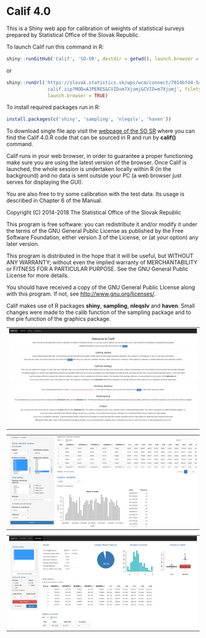 # Calif 4.0

This is a Shiny web app for calibration of weights of statistical surveys
prepared by Statistical Office of the Slovak Republic.

To launch Calif run this command in R:
```r
shiny::runGitHub('Calif', 'SO-SR', destdir = getwd(), launch.browser = TRUE)
```
or
```r
shiny::runUrl('https://slovak.statistics.sk/wps/wcm/connect/7014bfd4-54a2-4080-929f-eb949bf25e39/
               calif.zip?MOD=AJPERES&CVID=m7Xjumj&CVID=m7Xjumj', filetype = '.zip', destdir = getwd(), 
               launch.browser = TRUE)
```

To install required packages run in R:
```r
install.packages(c('shiny', 'sampling', 'nleqslv', 'haven'))
```

To download single file app visit the [webpage of the SO SR](https://slovak.statistics.sk/wps/portal/ext/products/software.tools/!ut/p/z1/jZDNDoIwEISfxSfoIH_luBgsNZVQpIC9GE6GRNGD8fkl6NXC3Db7zWxmmWUds2P_Hq79a3iM_W2azza6NKrkaeoRkB05iJKQG1N4IQ9YOwM6ll-AF1UGWVMpqkPgIQiZndaktT6ppoFotntI3xMojAHq6Od3AHbN_Z2gPIgVwJUIISk3VaJ9H-Sv8-OPCOv8DsC641tmZ8TVYCnDLj35eTeTOgySNh-yLq3D/dz/d5/L0lDUmlTUSEhL3dHa0FKRnNBLzROV3FpQSEhL2Vu/)
where you can find the Calif 4.0.R code that can be sourced in R and run by **calif()** command.

Calif runs in your web browser, in order to guarantee a proper functioning make sure you are 
using the latest version of the browser. Once Calif is launched, the whole session is 
undertaken locally within R (in the background) and no data is sent outside your PC 
(a web browser just serves for displaying the GUI).

You are also free to try some calibration with the test data. Its usage
is described in Chapter 6 of the Manual.

Copyright (C) 2014-2018 The Statistical Office of the Slovak Republic

This program is free software: you can redistribute it and/or modify
it under the terms of the GNU General Public License as published by
the Free Software Foundation, either version 3 of the License, or
(at your option) any later version.

This program is distributed in the hope that it will be useful,
but WITHOUT ANY WARRANTY; without even the implied warranty of
MERCHANTABILITY or FITNESS FOR A PARTICULAR PURPOSE.  See the
GNU General Public License for more details.

You should have received a copy of the GNU General Public License
along with this program.  If not, see <http://www.gnu.org/licenses/>.

Calif makes use of R packages **shiny**, **sampling**, **nleqslv** and **haven**.
Small changes were made to the calib function of the sampling package and 
to the pie function of the graphics package.

<table><tr><td>
<img src="https://github.com/SO-SR/Calif/blob/master/Preview1.PNG?raw=true"  width="100%"
height="100%"/>
</td></tr></table>

<table><tr><td>
<img src="https://github.com/SO-SR/Calif/blob/master/Preview2.PNG?raw=true"  width="100%"
height="100%"/>
</td></tr></table>

<table><tr><td>
<img src="https://github.com/SO-SR/Calif/blob/master/Preview3.PNG?raw=true"  width="100%"
height="100%"/>
</td></tr></table>
